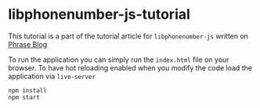 # libphonenumber-js-tutorial

This tutorial is a part of the tutorial article for `libphonenumber-js` written on [Phrase Blog](https://phrase.com/blog)


To run the application you can simply run the `index.html` file on your browser.
To have hot reloading enabled when you modify the code load the application via `live-server`

```
npm install
npm start
```